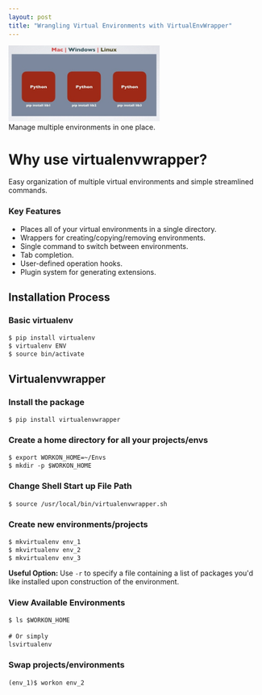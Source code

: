```yaml
---
layout: post
title: "Wrangling Virtual Environments with VirtualEnvWrapper"
---
```

<img src="/Images/venv/venv-2.jpeg" width="300" height="150" class="inline"/><br>
Manage multiple environments in one place. 

# Why use virtualenvwrapper?     
Easy organization of multiple virtual environments and simple streamlined commands. 

### Key Features     
* Places all of your virtual environments in a single directory.
* Wrappers for creating/copying/removing environments.
* Single command to switch between environments.
* Tab completion. 
* User-defined operation hooks.
* Plugin system for generating extensions.

## Installation Process    
### Basic virtualenv    
```python3
$ pip install virtualenv
$ virtualenv ENV
$ source bin/activate
```
## Virtualenvwrapper

### Install the package
```python3
$ pip install virtualenvwrapper
```
### Create a home directory for all your projects/envs
```python3
$ export WORKON_HOME=~/Envs
$ mkdir -p $WORKON_HOME
```

### Change Shell Start up File Path
```python3
$ source /usr/local/bin/virtualenvwrapper.sh
```

### Create new environments/projects    
```python3
$ mkvirtualenv env_1
$ mkvirtualenv env_2
$ mkvirtualenv env_3
```
**Useful Option:** Use `-r` to specify a file containing a list of packages you'd like installed upon construction of the environment. 

### View Available Environments    
```python3
$ ls $WORKON_HOME

# Or simply
lsvirtualenv
```

### Swap projects/environments    
```python3
(env_1)$ workon env_2
```
